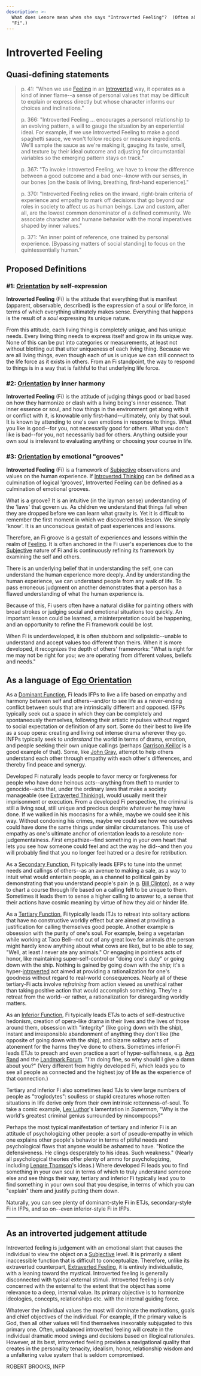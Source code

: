 ```yaml
---
description: >-
  What does Lenore mean when she says "Introverted Feeling"?  (Often abbreviated
  "Fi".)
---
```


# Introverted Feeling

## Quasi-defining statements

> p. 41: "When we use [Feeling](./) in an [Introverted](../../../our-difficulties/terms-with-nonobvious-meanings.md) way, it operates as a kind of inner flame--a sense of personal values that may be difficult to explain or express directly but whose character informs our choices and inclinations."
>
> p. 366: "Introverted Feeling ... encourages a _personal_ relationship to an evolving pattern, a will to gauge the situation by an experiential ideal. For example, if we use Introverted Feeling to make a good spaghetti sauce, we won't follow recipes or measure ingredients. We'll sample the sauce as we're making it, gauging its taste, smell, and texture by their ideal outcome and adjusting for circumstantial variables so the emerging pattern stays on track."
>
> p. 367: "To invoke Introverted Feeling, we have to _know_ the difference between a good outcome and a bad one--know with our senses, in our bones \[on the basis of living, breathing, first-hand experience]."
>
> p. 370: "Introverted Feeling relies on the inward, right-brain criteria of experience and empathy to mark off decisions that go beyond our roles in society to affect us as human beings. Law and custom, after all, are the lowest common denominator of a defined community. We associate character and humane behavior with the moral imperatives shaped by inner values."
>
> p. 371: "An inner point of reference, one trained by personal experience. \[Bypassing matters of social standing] to focus on the quintessentially human."

## Proposed Definitions

### #1: [Orientation](../../../../sign-interpretation/orienting.md) by self-expression

**Introverted Feeling** (Fi) is the attitude that everything that is manifest (apparent, observable, described) is the expression of a soul or life force, in terms of which everything ultimately makes sense. Everything that happens is the result of a _soul_ expressing its unique nature.

From this attitude, each living thing is completely unique, and has unique needs. Every living thing needs to express itself and grow in its unique way. None of this can be put into categories or measurements, at least not without blotting out that utter uniqueness of each living thing. Because we are all living things, even though each of us is unique we can still connect to the life force as it exists in others. From an Fi standpoint, the way to respond to things is in a way that is faithful to that underlying life force.

### #2: [Orientation](../../../../sign-interpretation/orienting.md) by inner harmony

**Introverted Feeling** (Fi) is the attitude of judging things good or bad based on how they harmonize or clash with a living being's inner essence. That inner essence or soul, and how things in the environment get along with it or conflict with it, is knowable only first-hand--ultimately, only by that soul. It is known by attending to one's own emotions in response to things. What you like is good--for you, not necessarily good for others. What you don't like is bad--for you, not necessarily bad for others. Anything outside your own soul is irrelevant to evaluating anything or choosing your course in life.

### #3: [Orientation](../../../../sign-interpretation/orienting.md) by emotional "grooves"

**Introverted Feeling** (Fi) is a framework of [Subjective](../../../our-difficulties/terms-with-nonobvious-meanings.md#objective-and-subjective) observations and values on the human experience. If [Introverted Thinking](../thinking/introverted-thinking.md#definition-2-orientation-by-the-groove) can be defined as a culmination of logical 'grooves', Introverted Feeling can be defined as a culmination of emotional grooves.&#x20;

What is a groove? It is an intuitive (in the layman sense) understanding of the 'laws' that govern us. As children we understand that things fall when they are dropped before we can learn what gravity is. Yet it is difficult to remember the first moment in which we discovered this lesson. We simply 'know'. It is an unconscious gestalt of past experiences and lessons.&#x20;

Therefore, an Fi groove is a gestalt of experiences and lessons within the realm of [Feeling](./). It is often anchored in the Fi user's experiences due to the [Subjective](../../../our-difficulties/terms-with-nonobvious-meanings.md#objective-and-subjective) nature of Fi and is continuously refining its framework by examining the self and others.

There is an underlying belief that in understanding the self, one can understand the human experience more deeply. And by understanding the human experience, we can understand people from any walk of life. To pass erroneous judgment on another demonstrates that a person has a flawed understanding of what the human experience is.&#x20;

Because of this, Fi users often have a natural dislike for painting others with broad strokes or judging social and emotional situations too quickly. An important lesson could be learned, a misinterpretation could be happening, and an opportunity to refine the Fi framework could be lost.

When Fi is underdeveloped, it is often stubborn and solipsistic--unable to understand and accept values too different than theirs. When it is more developed, it recognizes the depth of others' frameworks: "What is right for me may not be right for you; we are operating from different values, beliefs and needs."

## As a language of [Ego Orientation](../../../../sign-interpretation/ego-orientation.md)

As a [Dominant Function](../../cognitive-stack/dominant-function.md), Fi leads IFPs to live a life based on empathy and harmony between self and others--and/or to see life as a never-ending conflict between souls that are intrinsically different and opposed. ISFPs typically seek out a space in which they can be completely and spontaneously themselves, following their artistic impulses without regard to social expectation or definition of any sort. Some do their best to live life as a soap opera: creating and living out intense drama wherever they go. INFPs typically seek to _understand_ the world in terms of drama, emotion, and people seeking their own unique callings (perhaps [Garrison Keillor](https://web.archive.org/web/20071014022310/http://greenlightwiki.com/lenore-exegesis/Garrison_Keillor) is a good example of that). Some, like [John Gray](https://web.archive.org/web/20071014022310/http://greenlightwiki.com/lenore-exegesis/John_Gray), attempt to help others understand each other through empathy with each other's differences, and thereby find peace and synergy.

Developed Fi naturally leads people to favor mercy or forgiveness for people who have done heinous acts--anything from theft to murder to genocide--acts that, under the ordinary laws that make a society manageable (see [Extraverted Thinking](../thinking/extraverted-thinking.md)), would usually merit their imprisonment or execution. From a developed Fi perspective, the criminal is still a living soul, still unique and precious despite whatever he may have done. If we walked in his moccasins for a while, maybe we could see it his way. Without condoning his crimes, maybe we could see how we ourselves could have done the same things under similar circumstances. This use of empathy as one's ultimate anchor of orientation leads to a resolute non-judgementalness. _First_ empathize--find something in your own heart that lets you see how someone could feel and act the way he did--and then you will probably find that you no longer feel hatred or a desire for retribution.

As a [Secondary Function](../../cognitive-stack/secondary-function/), Fi typically leads EFPs to tune into the unmet needs and callings of others--as an avenue to making a sale, as a way to intuit what would entertain people, as a channel to political gain by demonstrating that you understand people's pain (e.g. [Bill Clinton](https://web.archive.org/web/20071014022310/http://greenlightwiki.com/lenore-exegesis/Bill_Clinton)), as a way to chart a course through life based on a calling felt to be unique to them. Sometimes it leads them to sense a higher calling to answer to, a sense that their actions have cosmic meaning by virtue of how they aid or hinder life.

As a [Tertiary Function](../../cognitive-stack/tertiary-function/), Fi typically leads ITJs to retreat into solitary actions that have no constructive worldly effect but are aimed at providing a justification for calling themselves good people. Another example is obsession with the purity of one's soul. For example, being a vegetarian while working at Taco Bell--not out of any great love for animals (the person might hardly know anything about what cows are like), but to be able to say, "Well, at least _I_ never ate any animals." Or engaging in pointless acts of honor, like maintaining super-self-control or "doing one's duty" or going down with the ship. Nothing is gained by going down with the ship; it's a hyper-[introverted](broken-reference) act aimed at providing a rationalization for one's goodness without regard to real-world consequences. Nearly all of these tertiary-Fi acts involve _refraining_ from action viewed as unethical rather than taking positive action that would accomplish something. They're a retreat from the world--or rather, a rationalization for disregarding worldly matters.

As an [Inferior Function](../../cognitive-stack/inferior-function.md), Fi typically leads ETJs to acts of self-destructive hedonism, creation of opera-like drama in their lives and the lives of those around them, obsession with "integrity" (like going down with the ship), instant and irresponsible abandonment of anything they don't like (the opposite of going down with the ship), and bizarre solitary acts of atonement for the harms they've done to others. Sometimes inferior-Fi leads ETJs to preach and even practice a sort of hyper-selfishness, e.g. [Ayn Rand](https://web.archive.org/web/20071014022310/http://greenlightwiki.com/lenore-exegesis/Ayn_Rand) and the [Landmark Forum](https://web.archive.org/web/20071014022310/http://greenlightwiki.com/lenore-exegesis/Landmark_Forum). "_I'm_ doing fine, so why should I give a damn about you?" (Very different from highly developed Fi, which leads you to see all people as connected and the highest joy of life as the experience of that connection.)

Tertiary and inferior Fi also sometimes lead TJs to view large numbers of people as "troglodytes": soulless or stupid creatures whose rotten situations in life derive only from their own intrinsic rottenness-of-soul. To take a comic example, [Lex Luthor](https://web.archive.org/web/20071014022310/http://greenlightwiki.com/lenore-exegesis/Lex_Luthor)'s lamentation in _Superman_, "Why is the world's greatest criminal genius surrounded by nincompoops?"

Perhaps the most typical manifestation of tertiary and inferior Fi is an attitude of psychologizing other people: a sort of pseudo-empathy in which one explains other people's behavior in terms of pitiful needs and psychological flaws that anyone would be ashamed to have. "Notice the defensiveness. He clings desperately to his ideas. Such weakness." (Nearly all psychological theories offer plenty of ammo for psychologizing, including [Lenore Thomson](../../../../people-and-systems/lenore-thomson.md)'s ideas.) Where developed Fi leads you to find something in your own soul in terms of which to truly understand someone else and see things their way, tertiary and inferior Fi typically lead you to find something in your own soul that you despise, in terms of which you can "explain" them and justify putting them down.

Naturally, you can see plenty of dominant-style Fi in ETJs, secondary-style Fi in IFPs, and so on--even inferior-style Fi in IFPs.

***

## As an introverted judgement attitude

Introverted feeling is judgement with an emotional slant that causes the individual to view the object on a [Subjective](../../../our-difficulties/terms-with-nonobvious-meanings.md#objective-and-subjective) level. It is primarily a silent inaccessible function that is difficult to conceptualize. Therefore, unlike its extraverted counterpart, [Extraverted Feeling](extraverted-feeling.md), it is entirely individualistic, with a leaning toward the mystical. Introverted feeling is generally disconnected with typical external stimuli. Introverted feeling is only concerned with the external to the extent that the object has some relevance to a deep, internal value. Its primary objective is to harmonize ideologies, concepts, relationships etc. with the internal guiding force.

Whatever the individual values the most will dominate the motivations, goals and chief objectives of the individual. For example, if the primary value is God, then all other values will find themselves inexorably subjugated to this primary one. Often, unbalanced introverted feeling will create in the individual dramatic mood swings and decisions based on illogical rationales. However, at its best, introverted feeling provides a navigational quality that creates in the personality tenacity, idealism, honor, relationship wisdom and a unfaltering value system that is seldom compromised.

ROBERT BROOKS, INFP
